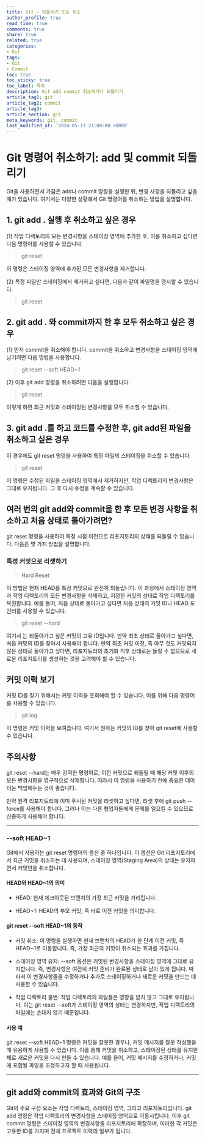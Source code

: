 ```yaml
---
title: Git - 되돌리기 또는 취소
author_profile: true
read_time: true
comments: true
share: true
related: true
categories:
- Git
tags:
- Git
- Commit
toc: true
toc_sticky: true
toc_label: 목차
description: Git add commit 취소하거나 되돌리기
article_tag1: git
article_tag2: commit
article_tag3: 
article_section: git
meta_keywords: git, commit
last_modified_at: '2024-05-13 21:00:00 +0800'
---
```


# Git 명령어 취소하기: add 및 commit 되돌리기

Git을 사용하면서 가끔은 add나 commit 명령을 실행한 뒤, 변경 사항을 되돌리고 싶을 때가 있습니다. 여기서는 다양한 상황에서 Git 명령어를 취소하는 방법을 설명합니다.

## 1. git add . 실행 후 취소하고 싶은 경우

(1) 작업 디렉토리의 모든 변경사항을 스테이징 영역에 추가한 후, 이를 취소하고 싶다면 다음 명령어를 사용할 수 있습니다.

> git reset

이 명령은 스테이징 영역에 추가된 모든 변경사항을 제거합니다. 


(2) 특정 파일만 스테이징에서 제거하고 싶다면, 다음과 같이 파일명을 명시할 수 있습니다.

> git reset <file>


## 2. git add . 와 commit까지 한 후 모두 취소하고 싶은 경우

(1) 먼저 commit을 취소해야 합니다. commit을 취소하고 변경사항을 스테이징 영역에 남기려면 다음 명령을 사용합니다.

> git reset --soft HEAD~1

(2) 이후 git add 명령을 취소하려면 다음을 실행합니다.

> git reset

이렇게 하면 최근 커밋과 스테이징된 변경사항을 모두 취소할 수 있습니다.

## 3. git add .를 하고 코드를 수정한 후, git add된 파일을 취소하고 싶은 경우

이 경우에도 git reset 명령을 사용하여 특정 파일의 스테이징을 취소할 수 있습니다.

> git reset <file>

이 명령은 수정된 파일을 스테이징 영역에서 제거하지만, 작업 디렉토리의 변경사항은 그대로 유지됩니다. 그 후 다시 수정을 계속할 수 있습니다.


## 여러 번의 git add와 commit을 한 후 모든 변경 사항을 취소하고 처음 상태로 돌아가려면?

git reset 명령을 사용하여 특정 시점 이전으로 리포지토리의 상태를 되돌릴 수 있습니다. 다음은 몇 가지 방법을 설명합니다.

### 특정 커밋으로 리셋하기 

> Hard Reset

이 방법은 현재 HEAD를 특정 커밋으로 완전히 되돌립니다. 이 과정에서 스테이징 영역과 작업 디렉토리의 모든 변경사항을 삭제하고, 지정한 커밋의 상태로 작업 디렉토리를 복원합니다. 예를 들어, 처음 상태로 돌아가고 싶다면 처음 상태의 커밋 ID나 HEAD 포인터를 사용할 수 있습니다.

> git reset --hard <commit-id>

여기서 <commit-id>는 되돌아가고 싶은 커밋의 고유 ID입니다. 만약 최초 상태로 돌아가고 싶다면, 처음 커밋의 ID를 찾아서 사용해야 합니다. 만약 최초 커밋 이전, 즉 아무 것도 커밋되지 않은 상태로 돌아가고 싶다면, 리포지토리의 초기화 직후 상태로는 돌릴 수 없으므로 새로운 리포지토리를 생성하는 것을 고려해야 할 수 있습니다.

## 커밋 이력 보기

커밋 ID를 찾기 위해서는 커밋 이력을 조회해야 할 수 있습니다. 이를 위해 다음 명령어를 사용할 수 있습니다.

> git log

이 명령은 커밋 이력을 보여줍니다. 여기서 원하는 커밋의 ID를 찾아 git reset에 사용할 수 있습니다.

## 주의사항

git reset --hard는 매우 강력한 명령어로, 이전 커밋으로 되돌릴 때 해당 커밋 이후의 모든 변경사항을 영구적으로 삭제합니다. 따라서 이 명령을 사용하기 전에 중요한 데이터는 백업해두는 것이 좋습니다.

만약 원격 리포지토리에 이미 푸시된 커밋을 리셋하고 싶다면, 리셋 후에 git push --force를 사용해야 합니다. 그러나 이는 다른 협업자들에게 문제를 일으킬 수 있으므로 신중하게 사용해야 합니다.

------------

### --soft HEAD~1

Git에서 사용하는 git reset 명령어의 옵션 중 하나입니다. 이 옵션은 Git 리포지토리에서 최근 커밋을 취소하는 데 사용되며, 스테이징 영역(Staging Area)의 상태는 유지하면서 커밋만을 취소합니다.

#### HEAD와 HEAD~1의 의미

- HEAD: 현재 체크아웃된 브랜치의 가장 최근 커밋을 가리킵니다.

- HEAD~1: HEAD의 부모 커밋, 즉 바로 이전 커밋을 의미합니다.

#### git reset --soft HEAD~1의 동작

- 커밋 취소: 이 명령을 실행하면 현재 브랜치의 HEAD가 한 단계 이전 커밋, 즉 HEAD~1로 이동합니다. 즉, 가장 최근의 커밋이 취소되는 효과를 가집니다.

- 스테이징 영역 유지: --soft 옵션은 커밋된 변경사항을 스테이징 영역에 그대로 유지합니다. 즉, 변경사항은 여전히 커밋 준비가 완료된 상태로 남아 있게 됩니다. 따라서 이 변경사항들을 수정하거나 추가로 스테이징하거나 새로운 커밋을 만드는 데 사용할 수 있습니다.

- 작업 디렉토리 불변: 작업 디렉토리의 파일들은 영향을 받지 않고 그대로 유지됩니다. 이는 git reset --soft가 스테이징 영역의 상태는 변경하지만, 작업 디렉토리의 파일에는 손대지 않기 때문입니다.

#### 사용 예

git reset --soft HEAD~1 명령은 커밋을 잘못한 경우나, 커밋 메시지를 잘못 작성했을 때 유용하게 사용할 수 있습니다. 이를 통해 커밋을 취소하고, 스테이징된 상태를 유지한 채로 새로운 커밋을 다시 만들 수 있습니다. 예를 들어, 커밋 메시지를 수정하거나, 커밋에 포함될 파일을 조정하고자 할 때 사용됩니다.

------------

## git add와 commit의 효과와 Git의 구조

Git의 주요 구성 요소는 작업 디렉토리, 스테이징 영역, 그리고 리포지토리입니다. git add 명령은 작업 디렉토리의 변경사항을 스테이징 영역으로 이동시킵니다. 이후 git commit 명령은 스테이징 영역의 변경사항을 리포지토리에 확정하며, 이러한 각 커밋은 고유한 ID를 가지며 전체 프로젝트 이력의 일부가 됩니다.